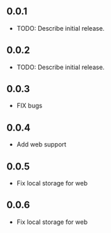 ## 0.0.1

* TODO: Describe initial release.


## 0.0.2

* TODO: Describe initial release.

## 0.0.3

* FIX bugs
  
## 0.0.4

* Add web support

## 0.0.5

* Fix local storage for web

## 0.0.6

* Fix local storage for web